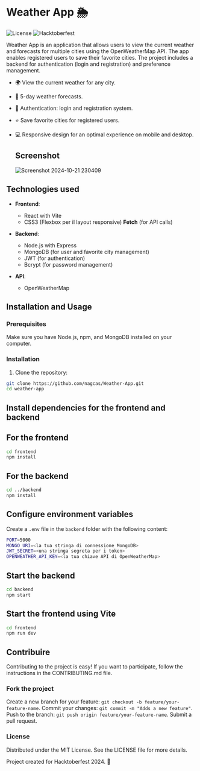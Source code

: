 # Weather App 🌦️

![License](https://img.shields.io/badge/license-MIT-blue.svg)
![Hacktoberfest](https://img.shields.io/badge/Hacktoberfest-2024-orange)

Weather App is an application that allows users to view the current weather and forecasts for multiple cities using the OpenWeatherMap API. The app enables registered users to save their favorite cities. The project includes a backend for authentication (login and registration) and preference management.



- 🌍 View the current weather for any city.
- 🔮 5-day weather forecasts.
- 🔐 Authentication: login and registration system.
- ⭐ Save favorite cities for registered users.
- 💻 Responsive design for an optimal experience on mobile and desktop.

  ## Screenshot
  ![Screenshot 2024-10-21 230409](https://github.com/user-attachments/assets/f7da5f0a-2e0d-426e-be42-33e04525f7f2)


## Technologies used

- **Frontend**:
  - React with Vite
  - CSS3 (Flexbox per il layout responsive)
  **Fetch** (for API calls)

- **Backend**:
  - Node.js with Express
  - MongoDB (for user and favorite city management)
  - JWT (for authentication)
  - Bcrypt (for password management)

- **API**:
  - OpenWeatherMap

## Installation and Usage

### Prerequisites

Make sure you have Node.js, npm, and MongoDB installed on your computer.

### Installation

1. Clone the repository:

  ```bash
  git clone https://github.com/nagcas/Weather-App.git
  cd weather-app
  ```

## Install dependencies for the frontend and backend

## For the frontend

  ```bash
  cd frontend
  npm install
  ```

## For the backend

  ```bash
  cd ../backend
  npm install
  ```

## Configure environment variables

Create a `.env` file in the `backend` folder with the following content:
  
  ```bash
  PORT=5000
  MONGO_URI=<la tua stringa di connessione MongoDB>
  JWT_SECRET=<una stringa segreta per i token>
  OPENWEATHER_API_KEY=<la tua chiave API di OpenWeatherMap>
  ```

## Start the backend
  
  ```bash
  cd backend
  npm start
  ```

## Start the frontend using Vite

  ```bash
  cd frontend
  npm run dev
  ```

## Contribuire

Contributing to the project is easy! If you want to participate, follow the instructions in the CONTRIBUTING.md file.

### Fork the project

Create a new branch for your feature: `git checkout -b feature/your-feature-name`.
Commit your changes: `git commit -m "Adds a new feature"`.
Push to the branch: `git push origin feature/your-feature-name`.
Submit a pull request.

### License

Distributed under the MIT License. See the LICENSE file for more details.

Project created for Hacktoberfest 2024. 🎃
